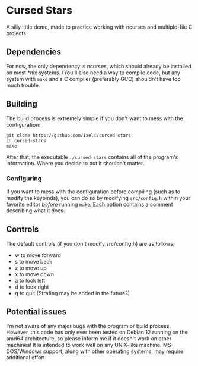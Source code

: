 # Cursed Stars
A silly little demo, made to practice working with ncurses and multiple-file C projects.

## Dependencies
For now, the only dependency is ncurses, which should already be installed on most *nix systems.
(You'll also need a way to compile code, but any system with ```make``` and a C compiler (preferably GCC) shouldn't have too much trouble.

## Building
The build process is extremely simple if you don't want to mess with the configuration:
```
git clone https://github.com/Ixeli/cursed-stars
cd cursed-stars
make
```
After that, the executable ```./cursed-stars``` contains all of the program's information. Where you decide to put it shouldn't matter.

### Configuring
If you want to mess with the configuration before compiling (such as to modify the keybinds), you can do so by modifying ```src/config.h``` within your favorite editor *before* running ```make```. Each option contains a comment describing what it does.

## Controls
The default controls (if you don't modify src/config.h) are as follows:
- w to move forward
- s to move back
- z to move up
- x to move down
- a to look left
- d to look right
- q to quit
(Strafing may be added in the future?)

## Potential issues
I'm not aware of any major bugs with the program or build process. However, this code has only ever been tested on Debian 12 running on the amd64 architecture, so please inform me if it doesn't work on other machines!
It is intended to work well on any UNIX-like machine. MS-DOS/Windows support, along with other operating systems, may require additional effort. 
